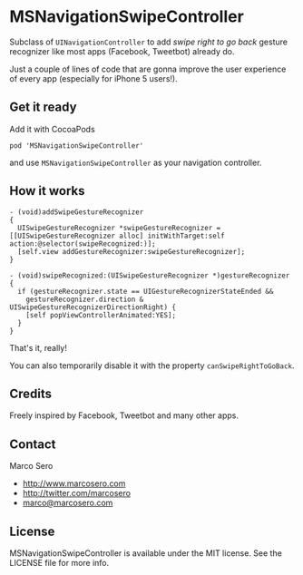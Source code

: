 # MSNavigationSwipeController

Subclass of `UINavigationController` to add *swipe right to go back* gesture recognizer like most apps (Facebook, Tweetbot) already do.

Just a couple of lines of code that are gonna improve the user experience of every app (especially for iPhone 5 users!).



## Get it ready

Add it with CocoaPods

    pod 'MSNavigationSwipeController'

and use `MSNavigationSwipeController` as your navigation controller.

## How it works

    - (void)addSwipeGestureRecognizer
    {
      UISwipeGestureRecognizer *swipeGestureRecognizer = [[UISwipeGestureRecognizer alloc] initWithTarget:self action:@selector(swipeRecognized:)];
      [self.view addGestureRecognizer:swipeGestureRecognizer];
    }
    
    - (void)swipeRecognized:(UISwipeGestureRecognizer *)gestureRecognizer
    {
      if (gestureRecognizer.state == UIGestureRecognizerStateEnded &&
        gestureRecognizer.direction & UISwipeGestureRecognizerDirectionRight) {
        [self popViewControllerAnimated:YES];
      }
    }

That's it, really!

You can also temporarily disable it with the property `canSwipeRightToGoBack`.


## Credits

Freely inspired by Facebook, Tweetbot and many other apps.

## Contact

Marco Sero

- http://www.marcosero.com
- http://twitter.com/marcosero 
- marco@marcosero.com

## License

MSNavigationSwipeController is available under the MIT license. See the LICENSE file for more info.
